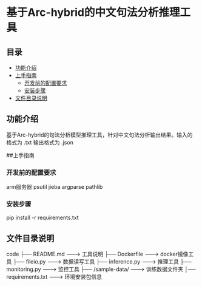 # 基于Arc-hybrid的中文句法分析推理工具

## 目录

+ <a href="#1">功能介绍</a>
+ <a href="#2">上手指南</a>
  + <a href="#3">开发前的配置要求</a>
  + <a href="#4">安装步骤</a>
+ <a href="#5">文件目录说明</a>

## <span name="1">功能介绍</span>

​		基于Arc-hybrid的句法分析模型推理工具，针对中文句法分析输出结果。输入的格式为 .txt 输出格式为 .json

##<span name="2">上手指南 </span>

### <span name="3">开发前的配置要求</span>

arm服务器
psutil
jieba
argparse
pathlib

### <span name="4">安装步骤</span>

pip install -r requirements.txt

## <span name="5">文件目录说明</span>

code
├── README.md ---> 工具说明
├── Dockerfile ---> docker镜像工具
├── fileio.py ---> 数据读写工具
├── inference.py ---> 推理工具
├── monitoring.py ---> 监控工具
├── /sample-data/ ---> 训练数据文件夹
│── requirements.txt ---> 环境安装包信息